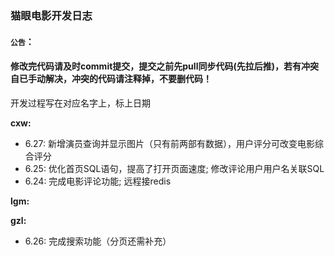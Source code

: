 ﻿### 猫眼电影开发日志

#### `公告`：

#### 	修改完代码请及时commit提交，提交之前先pull同步代码(先拉后推)，若有冲突自已手动解决，冲突的代码请注释掉，不要删代码！

开发过程写在对应名字上，标上日期

**cxw:**

* 6.27: 新增演员查询并显示图片（只有前两部有数据），用户评分可改变电影综合评分
* 6.25: 优化首页SQL语句，提高了打开页面速度; 修改评论用户用户名关联SQL
* 6.24: 完成电影评论功能; 远程接redis

**lgm:**

**gzl:**

* 6.26:   完成搜索功能（分页还需补充）










